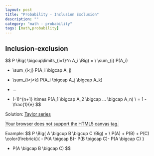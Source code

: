 ```yaml
---
layout: post
title: "Probability - Inclusion Exclusion"
description: ""
category: "math - probability"
tags: [math,probability]
---
```


<script type="text/javascript" async
  src="https://cdn.mathjax.org/mathjax/latest/MathJax.js?config=TeX-MML-AM_CHTML">
</script>

<script type="text/x-mathjax-config">
MathJax.Hub.Config({
  displayAlign: "left",
  displayIndent: "2em"
});
</script>


## Inclusion-exclusion

$$
P \Big( \bigcup\limits_{i=1}^n A_i \Big) =
\\ 
\sum_{i} P(A_i) 
- \sum_{i<j} P(A_i \bigcap A_j)
+ \sum_{i<j<k} P(A_i \bigcap A_j \bigcap A_k) 
- ...
+ (-1)^{n+1} \times P(A_1 \bigcap A_2 \bigcap ... \bigcap A_n)
\\
= 1 - \frac{1}{e}
$$

Solution: [Taylor series](https://en.wikipedia.org/wiki/Taylor_series)

<canvas id="myCanvas" width="600" height="200" style="border:1px solid #d3d3d3;">
Your browser does not support the HTML5 canvas tag.</canvas>

Example:
$$
P \Big( A \bigcup B \bigcup C \Big) =
\\
P(A) + P(B) + P(C) 
\color{firebrick}{ - P(A \bigcap B)- P(B \bigcap C)- P(A \bigcap C) }
+ P(A \bigcap B \bigcap C)
$$

<script>
function drawCircle(x,y,color) {
	var c = document.getElementById("myCanvas");
	var ctx = c.getContext("2d");
	ctx.globalAlpha = 0.3
	ctx.beginPath();
	ctx.arc(x, y, 50, 0, 2 * Math.PI);
	ctx.fillStyle = color;
	ctx.fill();
	ctx.lineWidth = 2;
	ctx.stroke();
}

drawCircle(100,75,'blue');
drawCircle(175,75,'yellow');

drawCircle(400,75,'blue');
drawCircle(475,75,'yellow');
drawCircle(437.5,125,'red');

</script>

